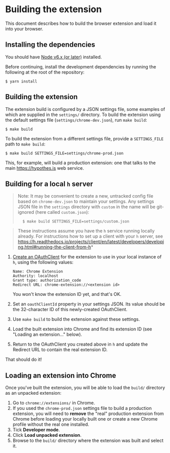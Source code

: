 # Building the extension

This document describes how to build the browser extension and load it into your
browser.

## Installing the dependencies

You should have [Node v6.x (or later)][node] installed.

Before continuing, install the development dependencies by running the following
at the root of the repository:

    $ yarn install

[node]: https://nodejs.org/en/download/

## Building the extension

The extension build is configured by a JSON settings file, some examples of
which are supplied in the `settings/` directory. To build the extension using
the default settings file (`settings/chrome-dev.json`), run `make build`:

    $ make build

To build the extension from a different settings file, provide a
`SETTINGS_FILE` path to `make build`:

    $ make build SETTINGS_FILE=settings/chrome-prod.json

This, for example, will build a production extension: one that talks to the main
<https://hypothes.is> web service.

## Building for a local `h` server

> Note:
> It may be convenient to create a new, untracked config file
> based on `chrome-dev.json` to maintain your settings. Any settings JSON file
> in the `settings` directory with `custom` in the name will be git-ignored
> (here called `custom.json`):
>
>       $ make build SETTINGS_FILE=settings/custom.json

> These instructions assume you have the `h` service running locally already.
> For instructions how to set up a client with your `h` server, see
> https://h.readthedocs.io/projects/client/en/latest/developers/developing.html#running-the-client-from-h*

1. [Create an OAuthClient](http://localhost:5000/admin/oauthclients)
   for the extension to use in your local instance of `h`, using the following values:

   ```
   Name: Chrome Extension
   Authority: localhost
   Grant type: authorization_code
   Redirect URL: chrome-extension://<extension id>
   ```

   You won't know the extension ID yet, and that's OK.

1. Set an `oauthClientId` property in your settings JSON. Its value should
   be the 32-character ID of this newly-created OAuthClient.
1. Use `make build` to build the extension against these settings.
1. Load the built extension into Chrome and find its extension ID
   (see "Loading an extension..." below).
1. Return to the OAuthClient you created above in `h` and update the Redirect
   URL to contain the real extension ID.

That should do it!

## Loading an extension into Chrome

Once you've built the extension, you will be able to load the `build/` directory
as an unpacked extension:

1.  Go to `chrome://extensions/` in Chrome.
1.  If you used the `chrome-prod.json` settings file to build a production
    extension, you will need to **remove** the "real" production extension from
    Chrome before loading your locally built one or create a new Chrome profile
    without the real one installed.
1.  Tick **Developer mode**.
1.  Click **Load unpacked extension**.
1.  Browse to the `build/` directory where the extension was built and select it.

